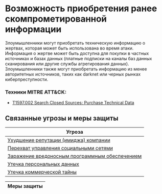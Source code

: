 # Возможность приобретения ранее скомпрометированной информации

Злоумышленники могут приобретать техническую информацию о жертвах, которая может быть использована во время атаки. Информация о жертве может быть доступна для покупки в частных источниках и базах данных (платные подписки на каналы баз данных сканирования или другие службы агрегирования данных). Злоумышленники также могут приобретать информацию из менее авторитетных источников, таких как darknet или черных рынках киберпреступности.

### Техники MITRE ATT&CK:
+ [T1597.002 Search Closed Sources: Purchase Technical Data]((https://attack.mitre.org/techniques/T1597/002/))

## Связанные угрозы и меры защиты
|Угроза|
|-|
|[Ухудшение репутации (имиджа) компании](/vkr/threats/page24)|
|[Перехват управления социальными сетями](/vkr/threats/page22)|
|[Заражение вредоносным программным обеспечением](/vkr/threats/page20)|
|[Утечка персональных данных](/vkr/threats/page18)|
|[Утечка коммерческой тайны](/vkr/threats/page19)|

|Меры защиты|
|-|

